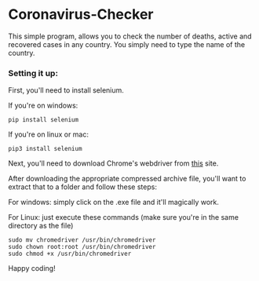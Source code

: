 # Coronavirus-Checker
This simple program, allows you to check the number of deaths, active and recovered cases in any country. You simply need to type the name of the country.
### Setting it up:
First, you'll need to install selenium.

If you're on windows:
```
pip install selenium
```
If you're on linux or mac:
```
pip3 install selenium
```
Next, you'll need to download Chrome's webdriver from [this](https://sites.google.com/a/chromium.org/chromedriver/downloads) site.

After downloading the appropriate compressed archive file, you'll want to extract that to a folder and follow these steps:

For windows: simply click on the .exe file and it'll magically work.

For Linux: just execute these commands (make sure you're in the same directory as the file)
```
sudo mv chromedriver /usr/bin/chromedriver
sudo chown root:root /usr/bin/chromedriver
sudo chmod +x /usr/bin/chromedriver
```

Happy coding!
